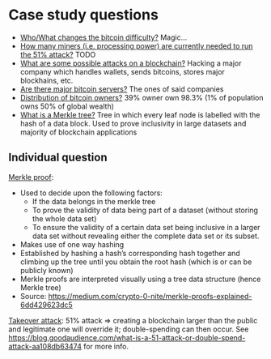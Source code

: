 Case study questions
======

- <ins>Who/What changes the bitcoin difficulty?</ins> Magic...
- <ins>How many miners (i.e. processing power) are currently needed to run the 51% attack?</ins> TODO
- <ins>What are some possible attacks on a blockchain?</ins> Hacking a major company which handles wallets, sends bitcoins, stores major blockhains, etc.
- <ins>Are there major bitcoin servers?</ins> The ones of said companies
- <ins>Distribution of bitcoin owners?</ins> 39% owner own 98.3% (1% of population owns 50% of global wealth)
- <ins>What is a Merkle tree?</ins> Tree in which every leaf node is labelled with the hash of a data block. Used to prove inclusivity in large datasets and majority of blockchain applications


Individual question
-----
<ins>Merkle proof</ins>:
- Used to decide upon the following factors:
  - If the data belongs in the merkle tree
  - To prove the validity of data being part of a dataset (without storing the whole data set)
  - To ensure the validity of a certain data set being inclusive in a larger data set without revealing either the complete data set or its subset.
- Makes use of one way hashing
- Established by hashing a hash’s corresponding hash together and climbing up the tree until you obtain the root hash (which is or can be publicly known)
- Merkle proofs are interpreted visually using a tree data structure (hence Merkle tree)
- Source: https://medium.com/crypto-0-nite/merkle-proofs-explained-6dd429623dc5

<ins>Takeover attack</ins>: 51% attack => creating a blockchain larger than the public and legitimate one will override it; double-spending can then occur. See https://blog.goodaudience.com/what-is-a-51-attack-or-double-spend-attack-aa108db63474 for more info.
